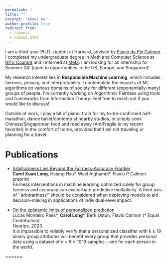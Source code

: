 ```yaml
---
permalink: /
title: ""
excerpt: "About me"
author_profile: true
redirect_from: 
  - /about/
  - /about.html
---
```

I am a third-year Ph.D. student at Harvard, advised by [Flavio du Pin Calmon](http://people.seas.harvard.edu/~flavio/). I completed my undergraduate degree in Math and Computer Science at [NYU Courant](https://cims.nyu.edu/dynamic/) and I interned at [Meta](https://about.meta.com). I am looking for an internship for Summer 24' (open to opportunities in the US, Europe, and Singapore)! 

My research interest lies in **Responsible Machine Learning**, which includes fairness, privacy, and interpretability. I contemplate the impacts of ML algorithms on various domains of society for different (exponentially-many) groups of people. I'm currently working on Algorithmic Fairness using tools and frameworks from Information Theory. Feel free to reach out if you would like to discuss! 

Outside of work, I play a bit of piano, train for my to-be-confirmed half-marathon, dance ballet/contemp at nearby studios, or simply cook Chinese/Singaporean food and read away (AntiFragile is my recent favorite!) in the comfort of home, provided that I am not traveling or planning for a travel.

# Publications
- [Arbitrariness Lies Beyond the Fairness-Accuracy Frontier](https://scholar.google.com/citations?view_op=view_citation&hl=en&user=DGQASc8AAAAJ&citation_for_view=DGQASc8AAAAJ:9yKSN-GCB0IC)\
**Carol Xuan Long**, Hsiang Hsu\*, Wael Alghamdi\*, Flavio P Calmon\
preprint\
Fairness interventions in machine learning optimized solely for group fairness and accuracy can exacerbate predictive multiplicity. A third axis of ``arbitrariness'' should be considered when deploying models to aid decision-making in applications of individual-level impact. 

- [On the epistemic limits of personalized prediction](https://scholar.google.com/citations?view_op=view_citation&hl=en&user=DGQASc8AAAAJ&citation_for_view=DGQASc8AAAAJ:d1gkVwhDpl0C)\
Lucas Monteiro Paes\*, **Carol Long**\*, Berk Ustun, Flavio Calmon (* Equal Contribution)\
Neurips, 2023\
It is impossible to reliably verify that a personalized classifier with k ≥ 19 binary group attributes will benefit every group that provides personal data using a dataset of n = 8 × 10^9 samples – one for each person in the world.

======